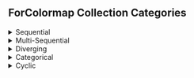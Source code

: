 ## ForColormap Collection Categories

<details>
  <summary>Sequential</summary>

| Name       | Family     | Gradient   | Palette    | Levels | Colorbar                         |
| ---------- | ---------- | ---------- | ---------- | ------ | -------------------------------- |
| acton      | acton      | Sequential | Continuous | 256    | ![](png/acton_colorbar.png)      |
| acton10    | acton      | Sequential | Discrete   | 10     | ![](png/acton10_colorbar.png)    |
| acton25    | acton      | Sequential | Discrete   | 25     | ![](png/acton25_colorbar.png)    |
| acton50    | acton      | Sequential | Discrete   | 50     | ![](png/acton50_colorbar.png)    |
| acton100   | acton      | Sequential | Discrete   | 100    | ![](png/acton100_colorbar.png)   |
| bamako     | bamako     | Sequential | Continuous | 256    | ![](png/bamako_colorbar.png)     |
| batlow     | batlow     | Sequential | Continuous | 256    | ![](png/batlow_colorbar.png)     |
| batlow10   | batlow     | Sequential | Discrete   | 10     | ![](png/batlow10_colorbar.png)   |
| batlow100  | batlow     | Sequential | Discrete   | 100    | ![](png/batlow100_colorbar.png)  |
| batlow25   | batlow     | Sequential | Discrete   | 25     | ![](png/batlow25_colorbar.png)   |
| batlow50   | batlow     | Sequential | Discrete   | 50     | ![](png/batlow50_colorbar.png)   |
| batlowK    | batlow     | Sequential | Continuous | 256    | ![](png/batlowK_colorbar.png)    |
| batlowK10  | batlow     | Sequential | Discrete   | 10     | ![](png/batlowK10_colorbar.png)  |
| batlowK100 | batlow     | Sequential | Discrete   | 100    | ![](png/batlowK100_colorbar.png) |
| batlowK25  | batlow     | Sequential | Discrete   | 25     | ![](png/batlowK25_colorbar.png)  |
| batlowK50  | batlow     | Sequential | Discrete   | 50     | ![](png/batlowK50_colorbar.png)  |
| batlowW    | batlow     | Sequential | Continuous | 256    | ![](png/batlowW_colorbar.png)    |
| batlowW10  | batlow     | Sequential | Discrete   | 10     | ![](png/batlowW10_colorbar.png)  |
| batlowW100 | batlow     | Sequential | Discrete   | 100    | ![](png/batlowW100_colorbar.png) |
| batlowW25  | batlow     | Sequential | Discrete   | 25     | ![](png/batlowW25_colorbar.png)  |
| batlowW50  | batlow     | Sequential | Discrete   | 50     | ![](png/batlowW50_colorbar.png)  |
| bilbao     | bilbao     | Sequential | Continuous | 256    | ![](png/bilbao_colorbar.png)     |
| bilbao10   | bilbao     | Sequential | Discrete   | 10     | ![](png/bilbao10_colorbar.png)   |
| bilbao100  | bilbao     | Sequential | Discrete   | 100    | ![](png/bilbao100_colorbar.png)  |
| bilbao25   | bilbao     | Sequential | Discrete   | 25     | ![](png/bilbao25_colorbar.png)   |
| bilbao50   | bilbao     | Sequential | Discrete   | 50     | ![](png/bilbao50_colorbar.png)   |
| buda       | buda       | Sequential | Continuous | 256    | ![](png/buda_colorbar.png)       |
| buda10     | buda       | Sequential | Discrete   | 10     | ![](png/buda10_colorbar.png)     |
| buda100    | buda       | Sequential | Discrete   | 100    | ![](png/buda100_colorbar.png)    |
| buda25     | buda       | Sequential | Discrete   | 25     | ![](png/buda25_colorbar.png)     |
| buda50     | buda       | Sequential | Discrete   | 50     | ![](png/buda50_colorbar.png)     |
| davos      | davos      | Sequential | Continuous | 256    | ![](png/davos_colorbar.png)      |
| davos10    | davos      | Sequential | Discrete   | 10     | ![](png/davos10_colorbar.png)    |
| davos100   | davos      | Sequential | Discrete   | 100    | ![](png/davos100_colorbar.png)   |
| davos25    | davos      | Sequential | Discrete   | 25     | ![](png/davos25_colorbar.png)    |
| davos50    | davos      | Sequential | Discrete   | 50     | ![](png/davos50_colorbar.png)    |
| devon      | devon      | Sequential | Continuous | 256    | ![](png/devon_colorbar.png)      |
| devon10    | devon      | Sequential | Discrete   | 10     | ![](png/devon10_colorbar.png)    |
| devon100   | devon      | Sequential | Discrete   | 100    | ![](png/devon100_colorbar.png)   |
| devon25    | devon      | Sequential | Discrete   | 25     | ![](png/devon25_colorbar.png)    |
| devon50    | devon      | Sequential | Discrete   | 50     | ![](png/devon50_colorbar.png)    |
| glasgow    | glasgow    | Sequential | Continuous | 256    | ![](png/glasgow_colorbar.png)    |
| glasgow10  | glasgow    | Sequential | Discrete   | 10     | ![](png/glasgow10_colorbar.png)  |
| glasgow100 | glasgow    | Sequential | Discrete   | 100    | ![](png/glasgow100_colorbar.png) |
| glasgow25  | glasgow    | Sequential | Discrete   | 25     | ![](png/glasgow25_colorbar.png)  |
| glasgow50  | glasgow    | Sequential | Discrete   | 50     | ![](png/glasgow50_colorbar.png)  |
| grayC      | grayC      | Sequential | Continuous | 256    | ![](png/grayC_colorbar.png)      |
| grayC10    | grayC      | Sequential | Discrete   | 10     | ![](png/grayC10_colorbar.png)    |
| grayC100   | grayC      | Sequential | Discrete   | 100    | ![](png/grayC100_colorbar.png)   |
| grayC25    | grayC      | Sequential | Discrete   | 25     | ![](png/grayC25_colorbar.png)    |
| grayC50    | grayC      | Sequential | Discrete   | 50     | ![](png/grayC50_colorbar.png)    |
| hawaii     | hawaii     | Sequential | Continuous | 256    | ![](png/hawaii_colorbar.png)     |
| hawaii10   | hawaii     | Sequential | Discrete   | 10     | ![](png/hawaii10_colorbar.png)   |
| hawaii100  | hawaii     | Sequential | Discrete   | 100    | ![](png/hawaii100_colorbar.png)  |
| hawaii25   | hawaii     | Sequential | Discrete   | 25     | ![](png/hawaii25_colorbar.png)   |
| hawaii50   | hawaii     | Sequential | Discrete   | 50     | ![](png/hawaii50_colorbar.png)   |
| imola      | imola      | Sequential | Continuous | 256    | ![](png/imola_colorbar.png)      |
| imola10    | imola      | Sequential | Discrete   | 10     | ![](png/imola10_colorbar.png)    |
| imola100   | imola      | Sequential | Discrete   | 100    | ![](png/imola100_colorbar.png)   |
| imola25    | imola      | Sequential | Discrete   | 25     | ![](png/imola25_colorbar.png)    |
| imola50    | imola      | Sequential | Discrete   | 50     | ![](png/imola50_colorbar.png)    |
| lajolla    | lajolla    | Sequential | Continuous | 256    | ![](png/lajolla_colorbar.png)    |
| lajolla10  | lajolla    | Sequential | Discrete   | 10     | ![](png/lajolla10_colorbar.png)  |
| lajolla100 | lajolla    | Sequential | Discrete   | 100    | ![](png/lajolla100_colorbar.png) |
| lajolla25  | lajolla    | Sequential | Discrete   | 25     | ![](png/lajolla25_colorbar.png)  |
| lajolla50  | lajolla    | Sequential | Discrete   | 50     | ![](png/lajolla50_colorbar.png)  |
| lapaz      | lapaz      | Sequential | Continuous | 256    | ![](png/lapaz_colorbar.png)      |
| lapaz10    | lapaz      | Sequential | Discrete   | 10     | ![](png/lapaz10_colorbar.png)    |
| lapaz100   | lapaz      | Sequential | Discrete   | 100    | ![](png/lapaz100_colorbar.png)   |
| lapaz25    | lapaz      | Sequential | Discrete   | 25     | ![](png/lapaz25_colorbar.png)    |
| lapaz50    | lapaz      | Sequential | Discrete   | 50     | ![](png/lapaz50_colorbar.png)    |
| lipari     | lipari     | Sequential | Continuous | 256    | ![](png/lipari_colorbar.png)     |
| lipari10   | lipari     | Sequential | Discrete   | 10     | ![](png/lipari10_colorbar.png)   |
| lipari100  | lipari     | Sequential | Discrete   | 100    | ![](png/lipari100_colorbar.png)  |
| lipari25   | lipari     | Sequential | Discrete   | 25     | ![](png/lipari25_colorbar.png)   |
| lipari50   | lipari     | Sequential | Discrete   | 50     | ![](png/lipari50_colorbar.png)   |
| navia      | navia      | Sequential | Continuous | 256    | ![](png/navia_colorbar.png)      |
| navia10    | navia      | Sequential | Discrete   | 10     | ![](png/navia10_colorbar.png)    |
| navia100   | navia      | Sequential | Discrete   | 100    | ![](png/navia100_colorbar.png)   |
| navia25    | navia      | Sequential | Discrete   | 25     | ![](png/navia25_colorbar.png)    |
| navia50    | navia      | Sequential | Discrete   | 50     | ![](png/navia50_colorbar.png)    |
| naviaW     | navia      | Sequential | Continuous | 256    | ![](png/naviaW_colorbar.png)     |
| naviaW10   | navia      | Sequential | Discrete   | 10     | ![](png/naviaW10_colorbar.png)   |
| naviaW100  | navia      | Sequential | Discrete   | 100    | ![](png/naviaW100_colorbar.png)  |
| naviaW25   | navia      | Sequential | Discrete   | 25     | ![](png/naviaW25_colorbar.png)   |
| naviaW50   | navia      | Sequential | Discrete   | 50     | ![](png/naviaW50_colorbar.png)   |
| nuuk       | nuuk       | Sequential | Continuous | 256    | ![](png/nuuk_colorbar.png)       |
| nuuk10     | nuuk       | Sequential | Discrete   | 10     | ![](png/nuuk10_colorbar.png)     |
| nuuk100    | nuuk       | Sequential | Discrete   | 100    | ![](png/nuuk100_colorbar.png)    |
| nuuk25     | nuuk       | Sequential | Discrete   | 25     | ![](png/nuuk25_colorbar.png)     |
| nuuk50     | nuuk       | Sequential | Discrete   | 50     | ![](png/nuuk50_colorbar.png)     |
| oslo       | oslo       | Sequential | Continuous | 256    | ![](png/oslo_colorbar.png)       |
| oslo10     | oslo       | Sequential | Discrete   | 10     | ![](png/oslo10_colorbar.png)     |
| oslo100    | oslo       | Sequential | Discrete   | 100    | ![](png/oslo100_colorbar.png)    |
| oslo25     | oslo       | Sequential | Discrete   | 25     | ![](png/oslo25_colorbar.png)     |
| oslo50     | oslo       | Sequential | Discrete   | 50     | ![](png/oslo50_colorbar.png)     |
| tokyo      | tokyo      | Sequential | Continuous | 256    | ![](png/tokyo_colorbar.png)      |
| tokyo10    | tokyo      | Sequential | Discrete   | 10     | ![](png/tokyo10_colorbar.png)    |
| tokyo100   | tokyo      | Sequential | Discrete   | 100    | ![](png/tokyo100_colorbar.png)   |
| tokyo25    | tokyo      | Sequential | Discrete   | 25     | ![](png/tokyo25_colorbar.png)    |
| tokyo50    | tokyo      | Sequential | Discrete   | 50     | ![](png/tokyo50_colorbar.png)    |
| turku      | turku      | Sequential | Continuous | 256    | ![](png/turku_colorbar.png)      |
| turku10    | turku      | Sequential | Discrete   | 10     | ![](png/turku10_colorbar.png)    |
| turku100   | turku      | Sequential | Discrete   | 100    | ![](png/turku100_colorbar.png)   |
| turku25    | turku      | Sequential | Discrete   | 25     | ![](png/turku25_colorbar.png)    |
| turku50    | turku      | Sequential | Discrete   | 50     | ![](png/turku50_colorbar.png)    |
| black_body | black_body | Sequential | Continuous | 1024   | ![](png/black_body_colorbar.png) |

</details>

<details>
  <summary>Multi-Sequential</summary>

| Name      | Family | Gradient         | Palette    | Levels | Colorbar                        |
| --------- | ------ | ---------------- | ---------- | ------ | ------------------------------- |
| bukavu    | bukavu | Multi-Sequential | Continuous | 256    | ![](png/bukavu_colorbar.png)    |
| bukavu10  | bukavu | Multi-Sequential | Discrete   | 10     | ![](png/bukavu10_colorbar.png)  |
| bukavu100 | bukavu | Multi-Sequential | Discrete   | 100    | ![](png/bukavu100_colorbar.png) |
| bukavu25  | bukavu | Multi-Sequential | Discrete   | 25     | ![](png/bukavu25_colorbar.png)  |
| bukavu50  | bukavu | Multi-Sequential | Discrete   | 50     | ![](png/bukavu50_colorbar.png)  |
| fes       | fes    | Multi-Sequential | Continuous | 256    | ![](png/fes_colorbar.png)       |
| fes10     | fes    | Multi-Sequential | Discrete   | 10     | ![](png/fes10_colorbar.png)     |
| fes100    | fes    | Multi-Sequential | Discrete   | 100    | ![](png/fes100_colorbar.png)    |
| fes25     | fes    | Multi-Sequential | Discrete   | 25     | ![](png/fes25_colorbar.png)     |
| fes50     | fes    | Multi-Sequential | Discrete   | 50     | ![](png/fes50_colorbar.png)     |
| oleron    | oleron | Multi-Sequential | Continuous | 256    | ![](png/oleron_colorbar.png)    |
| oleron10  | oleron | Multi-Sequential | Discrete   | 10     | ![](png/oleron10_colorbar.png)  |
| oleron100 | oleron | Multi-Sequential | Discrete   | 100    | ![](png/oleron100_colorbar.png) |
| oleron25  | oleron | Multi-Sequential | Discrete   | 25     | ![](png/oleron25_colorbar.png)  |
| oleron50  | oleron | Multi-Sequential | Discrete   | 50     | ![](png/oleron50_colorbar.png)  |

</details>

<details>
  <summary>Diverging</summary>

| Name       | Family  | Gradient  | Palette    | Levels | Colorbar                         |
| ---------- | ------- | --------- | ---------- | ------ | -------------------------------- |
| bam        | bam     | Diverging | Continuous | 256    | ![](png/bam_colorbar.png)        |
| bam10      | bam     | Diverging | Discrete   | 10     | ![](png/bam10_colorbar.png)      |
| bam100     | bam     | Diverging | Discrete   | 100    | ![](png/bam100_colorbar.png)     |
| bam25      | bam     | Diverging | Discrete   | 25     | ![](png/bam25_colorbar.png)      |
| bam50      | bam     | Diverging | Discrete   | 50     | ![](png/bam50_colorbar.png)      |
| bamako10   | bamako  | Diverging | Discrete   | 10     | ![](png/bamako10_colorbar.png)   |
| bamako100  | bamako  | Diverging | Discrete   | 100    | ![](png/bamako100_colorbar.png)  |
| bamako25   | bamako  | Diverging | Discrete   | 25     | ![](png/bamako25_colorbar.png)   |
| bamako50   | bamako  | Diverging | Discrete   | 50     | ![](png/bamako50_colorbar.png)   |
| berlin     | berlin  | Diverging | Continuous | 256    | ![](png/berlin_colorbar.png)     |
| berlin10   | berlin  | Diverging | Discrete   | 10     | ![](png/berlin10_colorbar.png)   |
| berlin100  | berlin  | Diverging | Discrete   | 100    | ![](png/berlin100_colorbar.png)  |
| berlin25   | berlin  | Diverging | Discrete   | 25     | ![](png/berlin25_colorbar.png)   |
| berlin50   | berlin  | Diverging | Discrete   | 50     | ![](png/berlin50_colorbar.png)   |
| broc       | broc    | Diverging | Continuous | 256    | ![](png/broc_colorbar.png)       |
| broc10     | broc    | Diverging | Discrete   | 10     | ![](png/broc10_colorbar.png)     |
| broc100    | broc    | Diverging | Discrete   | 100    | ![](png/broc100_colorbar.png)    |
| broc25     | broc    | Diverging | Discrete   | 25     | ![](png/broc25_colorbar.png)     |
| broc50     | broc    | Diverging | Discrete   | 50     | ![](png/broc50_colorbar.png)     |
| brocO10    | broc    | Diverging | Discrete   | 10     | ![](png/brocO10_colorbar.png)    |
| brocO100   | broc    | Diverging | Discrete   | 100    | ![](png/brocO100_colorbar.png)   |
| brocO25    | broc    | Diverging | Discrete   | 25     | ![](png/brocO25_colorbar.png)    |
| brocO50    | broc    | Diverging | Discrete   | 50     | ![](png/brocO50_colorbar.png)    |
| cork       | cork    | Diverging | Continuous | 256    | ![](png/cork_colorbar.png)       |
| cork10     | cork    | Diverging | Discrete   | 10     | ![](png/cork10_colorbar.png)     |
| cork100    | cork    | Diverging | Discrete   | 100    | ![](png/cork100_colorbar.png)    |
| cork25     | cork    | Diverging | Discrete   | 25     | ![](png/cork25_colorbar.png)     |
| cork50     | cork    | Diverging | Discrete   | 50     | ![](png/cork50_colorbar.png)     |
| corkO10    | cork    | Diverging | Discrete   | 10     | ![](png/corkO10_colorbar.png)    |
| corkO100   | cork    | Diverging | Discrete   | 100    | ![](png/corkO100_colorbar.png)   |
| corkO25    | cork    | Diverging | Discrete   | 25     | ![](png/corkO25_colorbar.png)    |
| corkO50    | cork    | Diverging | Discrete   | 50     | ![](png/corkO50_colorbar.png)    |
| lisbon     | lisbon  | Diverging | Continuous | 256    | ![](png/lisbon_colorbar.png)     |
| lisbon10   | lisbon  | Diverging | Discrete   | 10     | ![](png/lisbon10_colorbar.png)   |
| lisbon100  | lisbon  | Diverging | Discrete   | 100    | ![](png/lisbon100_colorbar.png)  |
| lisbon25   | lisbon  | Diverging | Discrete   | 25     | ![](png/lisbon25_colorbar.png)   |
| lisbon50   | lisbon  | Diverging | Discrete   | 50     | ![](png/lisbon50_colorbar.png)   |
| managua    | managua | Diverging | Continuous | 256    | ![](png/managua_colorbar.png)    |
| managua10  | managua | Diverging | Discrete   | 10     | ![](png/managua10_colorbar.png)  |
| managua100 | managua | Diverging | Discrete   | 100    | ![](png/managua100_colorbar.png) |
| managua25  | managua | Diverging | Discrete   | 25     | ![](png/managua25_colorbar.png)  |
| managua50  | managua | Diverging | Discrete   | 50     | ![](png/managua50_colorbar.png)  |
| roma       | roma    | Diverging | Continuous | 256    | ![](png/roma_colorbar.png)       |
| roma10     | roma    | Diverging | Discrete   | 10     | ![](png/roma10_colorbar.png)     |
| roma100    | roma    | Diverging | Discrete   | 100    | ![](png/roma100_colorbar.png)    |
| roma25     | roma    | Diverging | Discrete   | 25     | ![](png/roma25_colorbar.png)     |
| roma50     | roma    | Diverging | Discrete   | 50     | ![](png/roma50_colorbar.png)     |
| romaO10    | roma    | Diverging | Discrete   | 10     | ![](png/romaO10_colorbar.png)    |
| romaO100   | roma    | Diverging | Discrete   | 100    | ![](png/romaO100_colorbar.png)   |
| romaO25    | roma    | Diverging | Discrete   | 25     | ![](png/romaO25_colorbar.png)    |
| romaO50    | roma    | Diverging | Discrete   | 50     | ![](png/romaO50_colorbar.png)    |
| tofino     | tofino  | Diverging | Continuous | 256    | ![](png/tofino_colorbar.png)     |
| tofino10   | tofino  | Diverging | Discrete   | 10     | ![](png/tofino10_colorbar.png)   |
| tofino100  | tofino  | Diverging | Discrete   | 100    | ![](png/tofino100_colorbar.png)  |
| tofino25   | tofino  | Diverging | Discrete   | 25     | ![](png/tofino25_colorbar.png)   |
| tofino50   | tofino  | Diverging | Discrete   | 50     | ![](png/tofino50_colorbar.png)   |
| vanimo     | vanimo  | Diverging | Continuous | 256    | ![](png/vanimo_colorbar.png)     |
| vanimo10   | vanimo  | Diverging | Discrete   | 10     | ![](png/vanimo10_colorbar.png)   |
| vanimo100  | vanimo  | Diverging | Discrete   | 100    | ![](png/vanimo100_colorbar.png)  |
| vanimo25   | vanimo  | Diverging | Discrete   | 25     | ![](png/vanimo25_colorbar.png)   |
| vanimo50   | vanimo  | Diverging | Discrete   | 50     | ![](png/vanimo50_colorbar.png)   |
| vik        | vik     | Diverging | Continuous | 256    | ![](png/vik_colorbar.png)        |
| vik10      | vik     | Diverging | Discrete   | 10     | ![](png/vik10_colorbar.png)      |
| vik100     | vik     | Diverging | Discrete   | 100    | ![](png/vik100_colorbar.png)     |
| vik25      | vik     | Diverging | Discrete   | 25     | ![](png/vik25_colorbar.png)      |
| vik50      | vik     | Diverging | Discrete   | 50     | ![](png/vik50_colorbar.png)      |
| vikO10     | vik     | Diverging | Discrete   | 10     | ![](png/vikO10_colorbar.png)     |
| vikO100    | vik     | Diverging | Discrete   | 100    | ![](png/vikO100_colorbar.png)    |
| vikO25     | vik     | Diverging | Discrete   | 25     | ![](png/vikO25_colorbar.png)     |
| vikO50     | vik     | Diverging | Discrete   | 50     | ![](png/vikO50_colorbar.png)     |

</details>

<details>
  <summary>Categorical</summary>

| Name     | Family  | Gradient    | Palette    | Levels | Colorbar                       |
| -------- | ------- | ----------- | ---------- | ------ | ------------------------------ |
| actonS   | acton   | Categorical | Continuous | 256    | ![](png/actonS_colorbar.png)   |
| bamakoS  | bamako  | Categorical | Continuous | 256    | ![](png/bamakoS_colorbar.png)  |
| batlowKS | batlow  | Categorical | Continuous | 256    | ![](png/batlowKS_colorbar.png) |
| batlowS  | batlow  | Categorical | Continuous | 256    | ![](png/batlowS_colorbar.png)  |
| batlowWS | batlow  | Categorical | Continuous | 256    | ![](png/batlowWS_colorbar.png) |
| bilbaoS  | bilbao  | Categorical | Continuous | 256    | ![](png/bilbaoS_colorbar.png)  |
| budaS    | buda    | Categorical | Continuous | 256    | ![](png/budaS_colorbar.png)    |
| davosS   | davos   | Categorical | Continuous | 256    | ![](png/davosS_colorbar.png)   |
| devonS   | devon   | Categorical | Continuous | 256    | ![](png/devonS_colorbar.png)   |
| glasgowS | glasgow | Categorical | Continuous | 256    | ![](png/glasgowS_colorbar.png) |
| grayCS   | grayC   | Categorical | Continuous | 256    | ![](png/grayCS_colorbar.png)   |
| hawaiiS  | hawaii  | Categorical | Continuous | 256    | ![](png/hawaiiS_colorbar.png)  |
| imolaS   | imola   | Categorical | Continuous | 256    | ![](png/imolaS_colorbar.png)   |
| lajollaS | lajolla | Categorical | Continuous | 256    | ![](png/lajollaS_colorbar.png) |
| lapazS   | lapaz   | Categorical | Continuous | 256    | ![](png/lapazS_colorbar.png)   |
| lipariS  | lipari  | Categorical | Continuous | 256    | ![](png/lipariS_colorbar.png)  |
| naviaS   | navia   | Categorical | Continuous | 256    | ![](png/naviaS_colorbar.png)   |
| naviaWS  | navia   | Categorical | Continuous | 256    | ![](png/naviaWS_colorbar.png)  |
| nuukS    | nuuk    | Categorical | Continuous | 256    | ![](png/nuukS_colorbar.png)    |
| osloS    | oslo    | Categorical | Continuous | 256    | ![](png/osloS_colorbar.png)    |
| tokyoS   | tokyo   | Categorical | Continuous | 256    | ![](png/tokyoS_colorbar.png)   |
| turkuS   | turku   | Categorical | Continuous | 256    | ![](png/turkuS_colorbar.png)   |

</details>

<details>
  <summary>Cyclic</summary>

| Name    | Family | Gradient | Palette    | Levels | Colorbar                      |
| ------- | ------ | -------- | ---------- | ------ | ----------------------------- |
| bamO    | bam    | Cyclic   | Continuous | 256    | ![](png/bamO_colorbar.png)    |
| bamO10  | bam    | Cyclic   | Discrete   | 10     | ![](png/bamO10_colorbar.png)  |
| bamO100 | bam    | Cyclic   | Discrete   | 100    | ![](png/bamO100_colorbar.png) |
| bamO25  | bam    | Cyclic   | Discrete   | 25     | ![](png/bamO25_colorbar.png)  |
| bamO50  | bam    | Cyclic   | Discrete   | 50     | ![](png/bamO50_colorbar.png)  |
| brocO   | broc   | Cyclic   | Continuous | 256    | ![](png/brocO_colorbar.png)   |
| corkO   | cork   | Cyclic   | Continuous | 256    | ![](png/corkO_colorbar.png)   |
| romaO   | roma   | Cyclic   | Continuous | 256    | ![](png/romaO_colorbar.png)   |
| vikO    | vik    | Cyclic   | Continuous | 256    | ![](png/vikO_colorbar.png)    |

</details>
